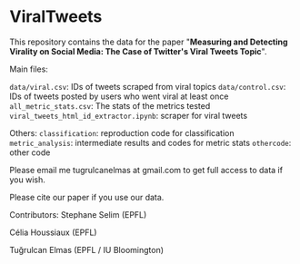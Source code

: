 # ViralTweets

This repository contains the data for the paper "**Measuring and Detecting Virality on Social Media: The Case of Twitter's Viral Tweets Topic**". 

Main files:

``data/viral.csv``: IDs of tweets scraped from viral topics
``data/control.csv``: IDs of tweets posted by users who went viral at least once
``all_metric_stats.csv``: The stats of the metrics tested
``viral_tweets_html_id_extractor.ipynb``: scraper for viral tweets

Others:
``classification``: reproduction code for classification
``metric_analysis``: intermediate results and codes for metric stats
``othercode``: other code

Please email me tugrulcanelmas at gmail.com to get full access to data if you wish. 

Please cite our paper if you use our data.

Contributors:
Stephane Selim (EPFL)

Célia Houssiaux (EPFL)

Tuğrulcan Elmas (EPFL / IU Bloomington)
